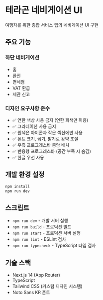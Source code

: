 # 테라곤 네비게이션 UI

여행자를 위한 종합 서비스 앱의 네비게이션 UI 구현

## 주요 기능

### 하단 네비게이션
- 홈
- 환전 
- 면세점
- VAT 환급
- 세관 신고

### 디자인 요구사항 준수
- ✅ 연한 색상 사용 금지 (연한 회색만 허용)
- ✅ 그라데이션 사용 금지
- ✅ 원색은 아이콘과 작은 섹션에만 사용
- ✅ 폰트 크기, 굵기, 밝기로 강약 조절
- ✅ 우측 프로그레스바 중앙 배치
- ✅ 반응형 프로그레스바 (공간 부족 시 숨김)
- ✅ 한글 우선 사용

## 개발 환경 설정

```bash
npm install
npm run dev
```

## 스크립트

- `npm run dev` - 개발 서버 실행
- `npm run build` - 프로덕션 빌드
- `npm run start` - 프로덕션 서버 실행
- `npm run lint` - ESLint 검사
- `npm run typecheck` - TypeScript 타입 검사

## 기술 스택

- Next.js 14 (App Router)
- TypeScript
- Tailwind CSS (커스텀 디자인 시스템)
- Noto Sans KR 폰트